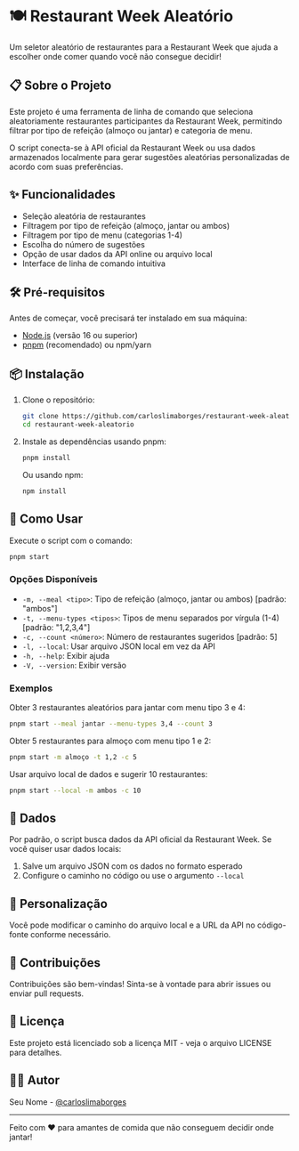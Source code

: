 # 🍽️ Restaurant Week Aleatório

Um seletor aleatório de restaurantes para a Restaurant Week que ajuda a escolher onde comer quando você não consegue decidir!

## 📋 Sobre o Projeto

Este projeto é uma ferramenta de linha de comando que seleciona aleatoriamente restaurantes participantes da Restaurant Week, permitindo filtrar por tipo de refeição (almoço ou jantar) e categoria de menu.

O script conecta-se à API oficial da Restaurant Week ou usa dados armazenados localmente para gerar sugestões aleatórias personalizadas de acordo com suas preferências.

## ✨ Funcionalidades

- Seleção aleatória de restaurantes
- Filtragem por tipo de refeição (almoço, jantar ou ambos)
- Filtragem por tipo de menu (categorias 1-4)
- Escolha do número de sugestões
- Opção de usar dados da API online ou arquivo local
- Interface de linha de comando intuitiva

## 🛠️ Pré-requisitos

Antes de começar, você precisará ter instalado em sua máquina:

- [Node.js](https://nodejs.org/) (versão 16 ou superior)
- [pnpm](https://pnpm.io/) (recomendado) ou npm/yarn

## 📦 Instalação

1. Clone o repositório:
   ```bash
   git clone https://github.com/carloslimaborges/restaurant-week-aleatorio.git
   cd restaurant-week-aleatorio
   ```

2. Instale as dependências usando pnpm:
   ```bash
   pnpm install
   ```
   
   Ou usando npm:
   ```bash
   npm install
   ```

## 🚀 Como Usar

Execute o script com o comando:

```bash
pnpm start
```

### Opções Disponíveis

- `-m, --meal <tipo>`: Tipo de refeição (almoço, jantar ou ambos) [padrão: "ambos"]
- `-t, --menu-types <tipos>`: Tipos de menu separados por vírgula (1-4) [padrão: "1,2,3,4"]
- `-c, --count <número>`: Número de restaurantes sugeridos [padrão: 5]
- `-l, --local`: Usar arquivo JSON local em vez da API
- `-h, --help`: Exibir ajuda
- `-V, --version`: Exibir versão

### Exemplos

Obter 3 restaurantes aleatórios para jantar com menu tipo 3 e 4:
```bash
pnpm start --meal jantar --menu-types 3,4 --count 3
```

Obter 5 restaurantes para almoço com menu tipo 1 e 2:
```bash
pnpm start -m almoço -t 1,2 -c 5
```

Usar arquivo local de dados e sugerir 10 restaurantes:
```bash
pnpm start --local -m ambos -c 10
```

## 📄 Dados

Por padrão, o script busca dados da API oficial da Restaurant Week. Se você quiser usar dados locais:

1. Salve um arquivo JSON com os dados no formato esperado
2. Configure o caminho no código ou use o argumento `--local`

## 🔧 Personalização

Você pode modificar o caminho do arquivo local e a URL da API no código-fonte conforme necessário.

## 🤝 Contribuições

Contribuições são bem-vindas! Sinta-se à vontade para abrir issues ou enviar pull requests.

## 📝 Licença

Este projeto está licenciado sob a licença MIT - veja o arquivo LICENSE para detalhes.

## 👨‍💻 Autor

Seu Nome - [@carloslimaborges](https://github.com/carloslimaborges)

---

Feito com ❤️ para amantes de comida que não conseguem decidir onde jantar!
